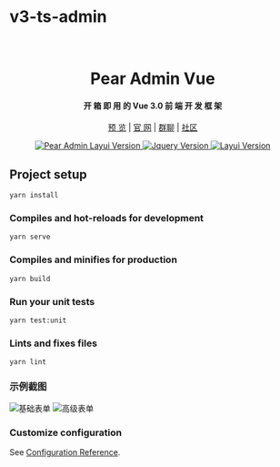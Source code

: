 # v3-ts-admin

<div align="center">
<br/>

  <h1 align="center">
    Pear Admin Vue
  </h1>
  <h4 align="center">
    开 箱 即 用 的 Vue 3.0 前 端 开 发 框 架
  </h4> 

<a href="https://pear-admin.gitee.io/pear-admin-vue" target="_blank">预 览</a>  |   [官 网](http://www.pearadmin.com/)   |   [群聊](https://jq.qq.com/?_wv=1027&k=5OdSmve)   |   [社区](http://forum.pearadmin.com/)

</div>

<p align="center">
    <a href="#">
        <img src="https://img.shields.io/badge/Pear Admin Vue-0.0.1+-green.svg" alt="Pear Admin Layui Version">
    </a>
    <a href="#">
        <img src="https://img.shields.io/badge/Ant Design Vue-2.0.0+-green.svg" alt="Jquery Version">
    </a>
      <a href="#">
        <img src="https://img.shields.io/badge/Typescript-5.0.0+-green.svg" alt="Layui Version">
    </a>
</p>

## Project setup
```
yarn install
```

### Compiles and hot-reloads for development
```
yarn serve
```

### Compiles and minifies for production
```
yarn build
```

### Run your unit tests
```
yarn test:unit
```

### Lints and fixes files
```
yarn lint
```

### 示例截图
![基础表单](https://jobin_jia.gitee.io/images/v3antdv2ts/basic-form.png)
![高级表单](https://jobin_jia.gitee.io/images/v3antdv2ts/advanced-form.png)

### Customize configuration
See [Configuration Reference](https://cli.vuejs.org/config/).
